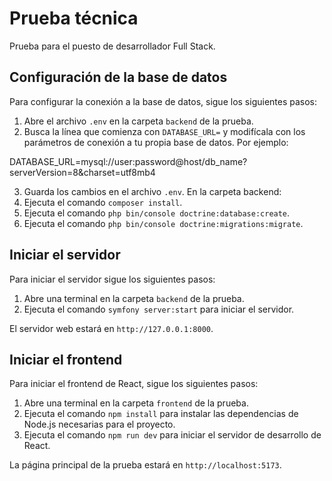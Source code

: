 # Prueba técnica

Prueba para el puesto de desarrollador Full Stack.

## Configuración de la base de datos

Para configurar la conexión a la base de datos, sigue los siguientes pasos:

1. Abre el archivo `.env` en la carpeta `backend` de la prueba.
2. Busca la línea que comienza con `DATABASE_URL=` y modifícala con los parámetros de conexión a tu propia base de datos. Por ejemplo:

DATABASE_URL=mysql://user:password@host/db_name?serverVersion=8&charset=utf8mb4

3. Guarda los cambios en el archivo `.env`.
   En la carpeta backend:
4. Ejecuta el comando `composer install`.
5. Ejecuta el comando `php bin/console doctrine:database:create`.
6. Ejecuta el comando `php bin/console doctrine:migrations:migrate`.

## Iniciar el servidor

Para iniciar el servidor sigue los siguientes pasos:

1. Abre una terminal en la carpeta `backend` de la prueba.
2. Ejecuta el comando `symfony server:start` para iniciar el servidor.

El servidor web estará en `http://127.0.0.1:8000`.

## Iniciar el frontend

Para iniciar el frontend de React, sigue los siguientes pasos:

1. Abre una terminal en la carpeta `frontend` de la prueba.
2. Ejecuta el comando `npm install` para instalar las dependencias de Node.js necesarias para el proyecto.
3. Ejecuta el comando `npm run dev` para iniciar el servidor de desarrollo de React.

La página principal de la prueba estará en `http://localhost:5173`.